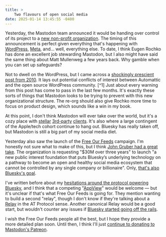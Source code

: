 ```yaml
---
title: >
    Two flavours of open social media
date: 2025-01-14 13:45:55 -0400
---
```


Yesterday, the Mastodon team announced it would be handing over control of its project to a [new non-profit organization](https://blog.joinmastodon.org/2025/01/the-people-should-own-the-town-square/). The timing of this announcement is perfect given everything that's happening with [WordPress](https://anderegg.ca/2025/01/11/wordpress-is-in-trouble), [Meta](https://www.theverge.com/2025/1/10/24341117/mark-zuckerberg-facebook-joe-rogan-lies), and… well, everything else. To date, I think Eugen Rochko has done an excellent job stewarding Mastodon, but I also might have said the same thing about Matt Mullenweg a few years back. Why gamble when you can set up safeguards?

Not to dwell on the WordPress, but I came across a [shockingly prescient post from 2010](https://web.archive.org/web/20100523152636/http://wpblogger.com/matt-should-resign.php). It lays out potential conflicts of interest between Automattic and the open source WordPress community. [^1] Just about every warning from this post has come to pass in the last few months. It's exactly these sorts of things that Mastodon looks to be trying to prevent with this new organizational structure. The re-org should also give Rochko more time to focus on product design, which sounds like a win in my book.

At this point, I don't think Mastodon will ever take over the world, but it's a cozy place with [stellar](https://mastodon.social/@MonaApp) [3rd-party](https://tapbots.com/ivory/) [clients](https://elk.zone/m.webtoo.ls/public/local). It's also where a large contingent of the Apple/tech cohort continue to hang out. Bluesky has really taken off, but Mastodon is still a big part of my social media diet.

Yesterday also saw the launch of the [Free Our Feeds](https://freeourfeeds.com/) campaign. I'm honestly not sure what to make of this, but I think [John Gruber had a great take](https://daringfireball.net/linked/2025/01/13/free-our-feeds). The organization is requesting "$30M over three years" to launch "a new public interest foundation that puts Bluesky’s underlying technology on a pathway to become an open and healthy social media ecosystem that cannot be controlled by any single company or billionaire". Only, [that's also Bluesky's goal](https://bsky.social/about/blog/11-15-2023-toward-federation).

I've written before about my [hesitations around the protocol powering Bluesky](https://anderegg.ca/2024/11/15/maybe-bluesky-has-won), and I think that a competing "[AppView](https://atproto.com/guides/glossary#app-view)" would be welcome — but it's unclear if that's what Free Our Feeds is going for. They mention wanting to build a second "relay", though I don't know if they're talking about a [Relay](https://atproto.com/guides/glossary#relay) in the AT Protocol sense. Another canonical Relay would be a good start, but wouldn't counter any issues if [Bluesky started going off the rails](https://anderegg.ca/2024/11/23/how-decentralized-is-bluesky-really).

I wish the Free Our Feeds people all the best, but I hope they provide a more detailed plan soon. Until then, I think I'll just [continue to donating to Mastodon's Patreon](https://www.patreon.com/c/mastodon/posts).
